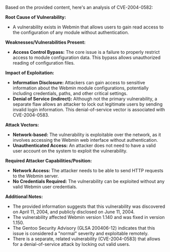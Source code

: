 Based on the provided content, here's an analysis of CVE-2004-0582:

**Root Cause of Vulnerability:**
- A vulnerability exists in Webmin that allows users to gain read access to the configuration of any module without authentication.

**Weaknesses/Vulnerabilities Present:**
- **Access Control Bypass:** The core issue is a failure to properly restrict access to module configuration data. This bypass allows unauthorized reading of configuration files.

**Impact of Exploitation:**
- **Information Disclosure:** Attackers can gain access to sensitive information about the Webmin module configurations, potentially including credentials, paths, and other critical settings.
- **Denial of Service (indirect):** Although not the primary vulnerability, a separate flaw allows an attacker to lock out legitimate users by sending invalid login information. This denial-of-service vector is associated with CVE-2004-0583.

**Attack Vectors:**
- **Network-based:** The vulnerability is exploitable over the network, as it involves accessing the Webmin web interface without authentication.
- **Unauthenticated Access:**  An attacker does not need to have a valid user account on the system to exploit the vulnerability.

**Required Attacker Capabilities/Position:**
- **Network Access:** The attacker needs to be able to send HTTP requests to the Webmin server.
- **No Credentials Required:** The vulnerability can be exploited without any valid Webmin user credentials.

**Additional Notes:**

- The provided information suggests that this vulnerability was discovered on April 11, 2004, and publicly disclosed on June 11, 2004.
- The vulnerability affected Webmin version 1.140 and was fixed in version 1.150.
- The Gentoo Security Advisory (GLSA 200406-12) indicates that this issue is considered a "normal" severity and exploitable remotely.
- There is a separate, related vulnerability (CVE-2004-0583) that allows for a denial-of-service attack by locking out valid users.